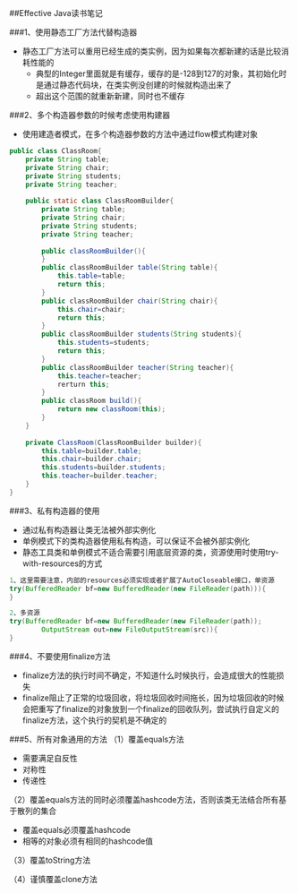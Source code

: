 ##Effective Java读书笔记

###1、使用静态工厂方法代替构造器
* 静态工厂方法可以重用已经生成的类实例，因为如果每次都新建的话是比较消耗性能的
	* 典型的Integer里面就是有缓存，缓存的是-128到127的对象，其初始化时是通过静态代码块，在类实例没创建的时候就构造出来了
	* 超出这个范围的就重新新建，同时也不缓存

###2、多个构造器参数的时候考虑使用构建器
* 使用建造者模式，在多个构造器参数的方法中通过flow模式构建对象

``` java
public class ClassRoom{
	private String table;
	private String chair;
	private String students;
	private String teacher;
	
	public static class ClassRoomBuilder{
		private String table;
		private String chair;
		private String students;
		private String teacher;
		
		public classRoomBuilder(){
		}
		public classRoomBuilder table(String table){
			this.table=table;
			return this;
		}
		public classRoomBuilder chair(String chair){
			this.chair=chair;
			return this;
		}
		public classRoomBuilder students(String students){
			this.students=students;
			return this;
		}
		public classRoomBuilder teacher(String teacher){
			this.teacher=teacher;
			rerturn this;
		}
		public classRoom build(){
			return new classRoom(this);
		}
	}
	
	private ClassRoom(ClassRoomBuilder builder){
		this.table=builder.table;
		this.chair=builder.chair;
		this.students=builder.students;
		this.teacher=builder.teacher;
	}
}
```

###3、私有构造器的使用
* 通过私有构造器让类无法被外部实例化
* 单例模式下的类构造器使用私有构造，可以保证不会被外部实例化
* 静态工具类和单例模式不适合需要引用底层资源的类，资源使用时使用try-with-resources的方式

```java
1、这里需要注意，内部的resources必须实现或者扩展了AutoCloseable接口，单资源
try(BufferedReader bf=new BufferedReader(new FileReader(path))){
}

2、多资源
try(BufferedReader bf=new BufferedReader(new FileReader(path));
		OutputStream out=new FileOutputStream(src)){
}

```

###4、不要使用finalize方法
* finalize方法的执行时间不确定，不知道什么时候执行，会造成很大的性能损失
* finalize阻止了正常的垃圾回收，将垃圾回收时间拖长，因为垃圾回收的时候会把重写了finalize的对象放到一个finalize的回收队列，尝试执行自定义的finalize方法，这个执行的契机是不确定的

###5、所有对象通用的方法
（1）覆盖equals方法

* 需要满足自反性
* 对称性
* 传递性

（2）覆盖equals方法的同时必须覆盖hashcode方法，否则该类无法结合所有基于散列的集合

* 覆盖equals必须覆盖hashcode
* 相等的对象必须有相同的hashcode值

（3）覆盖toString方法

（4）谨慎覆盖clone方法
